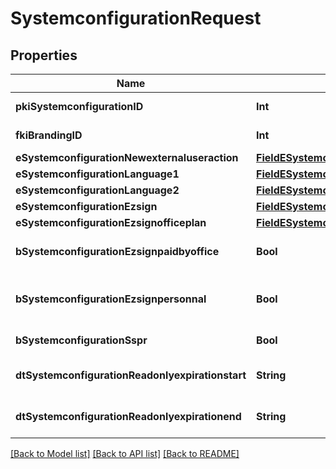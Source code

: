 # SystemconfigurationRequest

## Properties
Name | Type | Description | Notes
------------ | ------------- | ------------- | -------------
**pkiSystemconfigurationID** | **Int** | The unique ID of the Systemconfiguration | [optional] 
**fkiBrandingID** | **Int** | The unique ID of the Branding | [optional] 
**eSystemconfigurationNewexternaluseraction** | [**FieldESystemconfigurationNewexternaluseraction**](FieldESystemconfigurationNewexternaluseraction.md) |  | 
**eSystemconfigurationLanguage1** | [**FieldESystemconfigurationLanguage1**](FieldESystemconfigurationLanguage1.md) |  | 
**eSystemconfigurationLanguage2** | [**FieldESystemconfigurationLanguage2**](FieldESystemconfigurationLanguage2.md) |  | 
**eSystemconfigurationEzsign** | [**FieldESystemconfigurationEzsign**](FieldESystemconfigurationEzsign.md) |  | [optional] 
**eSystemconfigurationEzsignofficeplan** | [**FieldESystemconfigurationEzsignofficeplan**](FieldESystemconfigurationEzsignofficeplan.md) |  | [optional] 
**bSystemconfigurationEzsignpaidbyoffice** | **Bool** | Whether if Ezsign is paid by the company or not | [optional] 
**bSystemconfigurationEzsignpersonnal** | **Bool** | Whether if we allow the creation of personal files in eZsign | 
**bSystemconfigurationSspr** | **Bool** | Whether if we allow SSPR | 
**dtSystemconfigurationReadonlyexpirationstart** | **String** | The start date where the system will be in read only | [optional] 
**dtSystemconfigurationReadonlyexpirationend** | **String** | The end date where the system will be in read only | [optional] 

[[Back to Model list]](../README.md#documentation-for-models) [[Back to API list]](../README.md#documentation-for-api-endpoints) [[Back to README]](../README.md)



